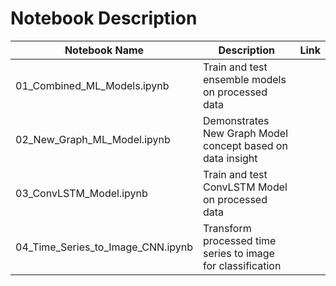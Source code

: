 # Notebook Description

| Notebook Name                     | Description                                                 |  Link                                                                                                                                                                                                                      |
|-----------------------------------|-------------------------------------------------------------|-----------------------------------------------------------------------------------------------------------------------------------------------------------------------------------------------------------------------------------------|
| 01_Combined_ML_Models.ipynb       | Train and test ensemble models on processed data            |  
| 02_New_Graph_ML_Model.ipynb       | Demonstrates New Graph Model concept based on data insight  | 
| 03_ConvLSTM_Model.ipynb           | Train and test ConvLSTM Model on processed data             |
| 04_Time_Series_to_Image_CNN.ipynb | Transform processed time series to image for classification |
